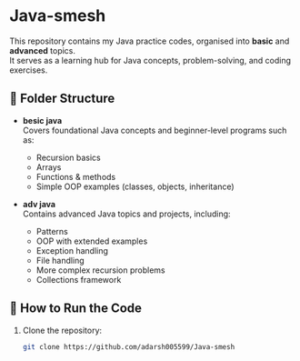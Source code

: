 # Java-smesh

This repository contains my Java practice codes, organised into **basic** and **advanced** topics.  
It serves as a learning hub for Java concepts, problem-solving, and coding exercises.

## 📂 Folder Structure

- **besic java**  
  Covers foundational Java concepts and beginner-level programs such as:
  - Recursion basics
  - Arrays
  - Functions & methods
  - Simple OOP examples (classes, objects, inheritance)

- **adv java**  
  Contains advanced Java topics and projects, including:
  - Patterns
  - OOP with extended examples
  - Exception handling
  - File handling
  - More complex recursion problems
  - Collections framework

## 🚀 How to Run the Code

1. Clone the repository:
   ```bash
   git clone https://github.com/adarsh005599/Java-smesh
